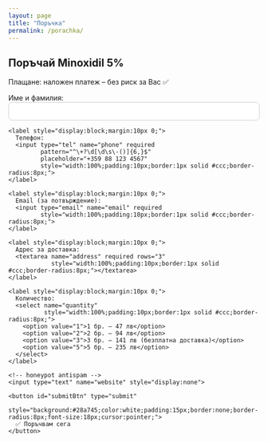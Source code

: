 ```yaml
---
layout: page
title: "Поръчка"
permalink: /porachka/
---
```


<div style="max-width:720px;margin:auto">
  <h2>Поръчай Minoxidil 5%</h2>
  <p>Плащане: наложен платеж – без риск за Вас ✅</p>

  <!-- mensaje de éxito -->
  <div id="successMsg" style="display:none;padding:14px;border:1px solid #28a745;border-radius:8px;margin:12px 0;">
    ✅ Благодарим за поръчката! Ще получите потвърждение по имейл.
  </div>

  <!-- envío en iframe oculto para evitar CORS -->
  <iframe name="hidden_iframe" id="hidden_iframe" style="display:none;"></iframe>

  <form id="orderForm" action="  https://script.google.com/macros/s/AKfycbwn5jkvg5_J6_dZlw8GZnQMD9W3mvo_cVZd10yanUkmj2xngaTpoFE3Obr8wpBseCCW/exec" method="POST" target="hidden_iframe" style="display:block;gap:12px;">
    <label style="display:block;margin:10px 0;">
      Име и фамилия:
      <input type="text" name="full_name" required
             style="width:100%;padding:10px;border:1px solid #ccc;border-radius:8px;">
    </label>

    <label style="display:block;margin:10px 0;">
      Телефон:
      <input type="tel" name="phone" required
             pattern="^\+?\d[\d\s\-()]{6,}$"
             placeholder="+359 88 123 4567"
             style="width:100%;padding:10px;border:1px solid #ccc;border-radius:8px;">
    </label>

    <label style="display:block;margin:10px 0;">
      Email (за потвърждение):
      <input type="email" name="email" required
             style="width:100%;padding:10px;border:1px solid #ccc;border-radius:8px;">
    </label>

    <label style="display:block;margin:10px 0;">
      Адрес за доставка:
      <textarea name="address" required rows="3"
                style="width:100%;padding:10px;border:1px solid #ccc;border-radius:8px;"></textarea>
    </label>

    <label style="display:block;margin:10px 0;">
      Количество:
      <select name="quantity"
              style="width:100%;padding:10px;border:1px solid #ccc;border-radius:8px;">
        <option value="1">1 бр. – 47 лв</option>
        <option value="2">2 бр. – 94 лв</option>
        <option value="3">3 бр. – 141 лв (безплатна доставка)</option>
        <option value="5">5 бр. – 235 лв</option>
      </select>
    </label>

    <!-- honeypot antispam -->
    <input type="text" name="website" style="display:none">

    <button id="submitBtn" type="submit"
            style="background:#28a745;color:white;padding:15px;border:none;border-radius:8px;font-size:18px;cursor:pointer;">
      ✅ Поръчвам сега
    </button>
  </form>
</div>

<script>
  (function () {
    var form = document.getElementById("orderForm");
    var success = document.getElementById("successMsg");
    var btn = document.getElementById("submitBtn");
    var iframe = document.getElementById("hidden_iframe");
    var submitted = false;

    form.addEventListener("submit", function () {
      submitted = true;
      btn.disabled = true;
      btn.textContent = "Изпращане...";
    });

    iframe.addEventListener("load", function () {
      if (!submitted) return; // ignora el primer load
      form.reset();
      success.style.display = "block";
      btn.disabled = false;
      btn.textContent = "✅ Поръчвам сега";
      submitted = false;
    });
  })();
</script>
